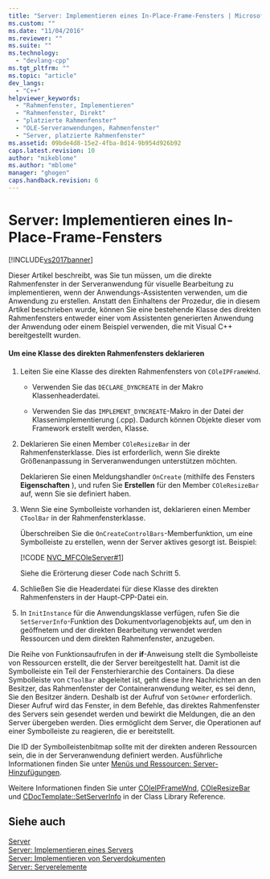 ```yaml
---
title: "Server: Implementieren eines In-Place-Frame-Fensters | Microsoft Docs"
ms.custom: ""
ms.date: "11/04/2016"
ms.reviewer: ""
ms.suite: ""
ms.technology: 
  - "devlang-cpp"
ms.tgt_pltfrm: ""
ms.topic: "article"
dev_langs: 
  - "C++"
helpviewer_keywords: 
  - "Rahmenfenster, Implementieren"
  - "Rahmenfenster, Direkt"
  - "platzierte Rahmenfenster"
  - "OLE-Serveranwendungen, Rahmenfenster"
  - "Server, platzierte Rahmenfenster"
ms.assetid: 09bde4d8-15e2-4fba-8d14-9b954d926b92
caps.latest.revision: 10
author: "mikeblome"
ms.author: "mblome"
manager: "ghogen"
caps.handback.revision: 6
---
```

# Server: Implementieren eines In-Place-Frame-Fensters
[!INCLUDE[vs2017banner](../assembler/inline/includes/vs2017banner.md)]

Dieser Artikel beschreibt, was Sie tun müssen, um die direkte Rahmenfenster in der Serveranwendung für visuelle Bearbeitung zu implementieren, wenn der Anwendungs\-Assistenten verwenden, um die Anwendung zu erstellen.  Anstatt den Einhaltens der Prozedur, die in diesem Artikel beschrieben wurde, können Sie eine bestehende Klasse des direkten Rahmenfensters entweder einer vom Assistenten generierten Anwendung der Anwendung oder einem Beispiel verwenden, die mit Visual C\+\+ bereitgestellt wurden.  
  
#### Um eine Klasse des direkten Rahmenfensters deklarieren  
  
1.  Leiten Sie eine Klasse des direkten Rahmenfensters von `COleIPFrameWnd`.  
  
    -   Verwenden Sie das `DECLARE_DYNCREATE` in der Makro Klassenheaderdatei.  
  
    -   Verwenden Sie das `IMPLEMENT_DYNCREATE`\-Makro in der Datei der Klassenimplementierung \(.cpp\).  Dadurch können Objekte dieser vom Framework erstellt werden, Klasse.  
  
2.  Deklarieren Sie einen Member `COleResizeBar` in der Rahmenfensterklasse.  Dies ist erforderlich, wenn Sie direkte Größenanpassung in Serveranwendungen unterstützen möchten.  
  
     Deklarieren Sie einen Meldungshandler `OnCreate` \(mithilfe des Fensters **Eigenschaften** \), und rufen Sie **Erstellen** für den Member `COleResizeBar` auf, wenn Sie sie definiert haben.  
  
3.  Wenn Sie eine Symbolleiste vorhanden ist, deklarieren einen Member `CToolBar` in der Rahmenfensterklasse.  
  
     Überschreiben Sie die `OnCreateControlBars`\-Memberfunktion, um eine Symbolleiste zu erstellen, wenn der Server aktives gesorgt ist.  Beispiel:  
  
     [!CODE [NVC_MFCOleServer#1](../CodeSnippet/VS_Snippets_Cpp/NVC_MFCOleServer#1)]  
  
     Siehe die Erörterung dieser Code nach Schritt 5.  
  
4.  Schließen Sie die Headerdatei für diese Klasse des direkten Rahmenfensters in der Haupt\-CPP\-Datei ein.  
  
5.  In `InitInstance` für die Anwendungsklasse verfügen, rufen Sie die `SetServerInfo`\-Funktion des Dokumentvorlagenobjekts auf, um den in geöffnetem und der direkten Bearbeitung verwendet werden Ressourcen und dem direkten Rahmenfenster, anzugeben.  
  
 Die Reihe von Funktionsaufrufen in der **if**\-Anweisung stellt die Symbolleiste von Ressourcen erstellt, die der Server bereitgestellt hat.  Damit ist die Symbolleiste ein Teil der Fensterhierarchie des Containers.  Da diese Symbolleiste von `CToolBar` abgeleitet ist, geht diese ihre Nachrichten an den Besitzer, das Rahmenfenster der Containeranwendung weiter, es sei denn, Sie den Besitzer ändern.  Deshalb ist der Aufruf von `SetOwner` erforderlich.  Dieser Aufruf wird das Fenster, in dem Befehle, das direktes Rahmenfenster des Servers sein gesendet werden und bewirkt die Meldungen, die an den Server übergeben werden.  Dies ermöglicht dem Server, die Operationen auf einer Symbolleiste zu reagieren, die er bereitstellt.  
  
 Die ID der Symbolleistenbitmap sollte mit der direkten anderen Ressourcen sein, die in der Serveranwendung definiert werden.  Ausführliche Informationen finden Sie unter [Menüs und Ressourcen: Server\-Hinzufügungen](../mfc/menus-and-resources-server-additions.md).  
  
 Weitere Informationen finden Sie unter [COleIPFrameWnd](../mfc/reference/coleipframewnd-class.md), [COleResizeBar](../mfc/reference/coleresizebar-class.md) und [CDocTemplate::SetServerInfo](../Topic/CDocTemplate::SetServerInfo.md) in der Class Library Reference.  
  
## Siehe auch  
 [Server](../mfc/servers.md)   
 [Server: Implementieren eines Servers](../mfc/servers-implementing-a-server.md)   
 [Server: Implementieren von Serverdokumenten](../mfc/servers-implementing-server-documents.md)   
 [Server: Serverelemente](../mfc/servers-server-items.md)